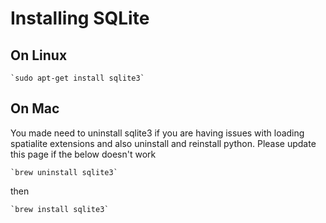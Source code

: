 # Installing SQLite

## On Linux

    `sudo apt-get install sqlite3`

## On Mac

You made need to uninstall sqlite3 if you are having issues with loading  spatialite extensions and also uninstall and reinstall python. Please update this page if the below doesn't work

    `brew uninstall sqlite3`

then

    `brew install sqlite3`